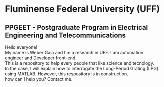 # Fluminense Federal University (UFF)
## PPGEET - Postgraduate Program in Electrical Engineering and Telecommunications
Hello everyone!<br>
My name is Weber Gaia and I'm a research in UFF. I am automation engineer and Developer front-end.<br>
This is a repository to help every people that like science and tecnology.<br>
In the case, I will explain how to interrogate the Long-Period Grating (LPG) using MATLAB. However, this respository is in construction.<br>
how can I help you? Contact me.